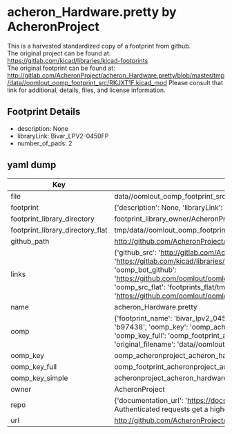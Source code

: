 # acheron_Hardware.pretty by AcheronProject  
This is a harvested standardized copy of a footprint from github.  
The original project can be found at:  
https://gitlab.com/kicad/libraries/kicad-footprints  
The original footprint can be found at:
http://gitlab.com/AcheronProject/acheron_Hardware.pretty/blob/master/tmp/data//oomlout_oomp_footprint_src/RKJXT1F.kicad_mod
Please consult that link for additional, details, files, and license information.  
## Footprint Details
* description: None  
* libraryLink: Bivar_LPV2-0450FP  
* number_of_pads: 2  
## yaml dump  
| Key | Value |  
| --- | --- |  
| file | data//oomlout_oomp_footprint_src/acheron_Hardware.pretty/Bivar_LPV2-0450FP.kicad_mod |  
| footprint | {'description': None, 'libraryLink': 'Bivar_LPV2-0450FP', 'number_of_pads': 2} |  
| footprint_library_directory | footprint_library_owner/AcheronProject_acheron_Hardware.pretty |  
| footprint_library_directory_flat | tmp/data//oomlout_oomp_footprint_src/footprints_flat/acheronproject_acheron_hardware_bivar_lpv2_0450fp/working |  
| github_path | http://github.com/AcheronProject/acheron_Hardware.pretty/blob/master/tmp/data//oomlout_oomp_footprint_src/Bivar_LPV2-0450FP.kicad_mod |  
| links | {'github_src': 'http://gitlab.com/AcheronProject/acheron_Hardware.pretty/blob/master/tmp/data//oomlout_oomp_footprint_src/RKJXT1F.kicad_mod', 'github_src_repo': 'https://gitlab.com/kicad/libraries/kicad-footprints', 'oomp_bot': 'tmp/data//oomlout_oomp_footprint_src/footprints/acheronproject_acheron_hardware_bivar_lpv2_0450fp/working', 'oomp_bot_github': 'https://github.com/oomlout/oomlout_oomp_footprint_bot/tree/main/tmp/data//oomlout_oomp_footprint_src/footprints/acheronproject_acheron_hardware_bivar_lpv2_0450fp/working', 'oomp_src_flat': 'footprints_flat/tmp/data//oomlout_oomp_footprint_src/footprints_flat/acheronproject_acheron_hardware_bivar_lpv2_0450fp/working', 'oomp_src_flat_github': 'https://github.com/oomlout/oomlout_oomp_footprint_src/tree/main/tmp/data//oomlout_oomp_footprint_src/footprints_flat/acheronproject_acheron_hardware_bivar_lpv2_0450fp/working'} |  
| name | acheron_Hardware.pretty |  
| oomp | {'footprint_name': 'bivar_lpv2_0450fp', 'library_name': 'acheron_hardware', 'md5': 'b97438c294e3e5736c4778f8d4bc91b8', 'md5_10': 'b97438c294', 'md5_5': 'b9743', 'md5_6': 'b97438', 'oomp_key': 'oomp_acheronproject_acheron_hardware_bivar_lpv2_0450fp', 'oomp_key_extra': 'oomp_footprint_acheronproject_acheron_hardware_bivar_lpv2_0450fp', 'oomp_key_full': 'oomp_footprint_acheronproject_acheron_hardware_bivar_lpv2_0450fp_b97438', 'oomp_key_simple': 'acheronproject_acheron_hardware_bivar_lpv2_0450fp', 'original_filename': 'data//oomlout_oomp_footprint_src/acheron_Hardware.pretty/Bivar_LPV2-0450FP.kicad_mod', 'owner_name': 'acheronproject'} |  
| oomp_key | oomp_acheronproject_acheron_hardware_bivar_lpv2_0450fp |  
| oomp_key_full | oomp_footprint_acheronproject_acheron_hardware_bivar_lpv2_0450fp |  
| oomp_key_simple | acheronproject_acheron_hardware_bivar_lpv2_0450fp |  
| owner | AcheronProject |  
| repo | {'documentation_url': 'https://docs.github.com/rest/overview/resources-in-the-rest-api#rate-limiting', 'message': "API rate limit exceeded for 84.66.142.224. (But here's the good news: Authenticated requests get a higher rate limit. Check out the documentation for more details.)"} |  
| url | http://github.com/AcheronProject/acheron_Hardware.pretty |  

